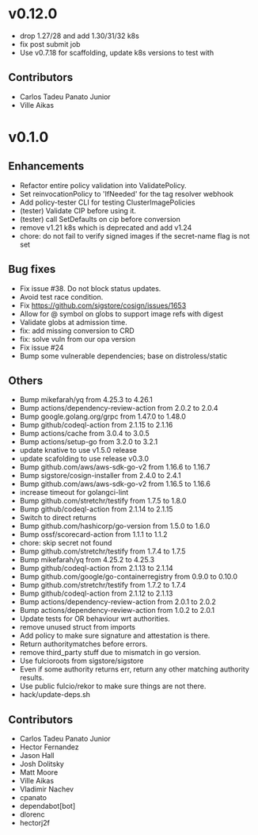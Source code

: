 # v0.12.0

* drop 1.27/28 and add 1.30/31/32 k8s
* fix post submit job
* Use v0.7.18 for scaffolding, update k8s versions to test with

## Contributors

* Carlos Tadeu Panato Junior
* Ville Aikas

# v0.1.0

## Enhancements

* Refactor entire policy validation into ValidatePolicy.
* Set reinvocationPolicy to 'IfNeeded' for the tag resolver webhook
* Add policy-tester CLI for testing ClusterImagePolicies
* (tester) Validate CIP before using it.
* (tester) call SetDefaults on cip before conversion
* remove v1.21 k8s which is deprecated and add v1.24
* chore: do not fail to verify signed images if the secret-name flag is not set

## Bug fixes

* Fix issue #38. Do not block status updates.
* Avoid test race condition.
* Fix https://github.com/sigstore/cosign/issues/1653
* Allow for @ symbol on globs to support image refs with digest
* Validate globs at admission time.
* fix: add missing conversion to CRD
* fix: solve vuln from our opa version
* Fix issue #24
* Bump some vulnerable dependencies; base on distroless/static

## Others

* Bump mikefarah/yq from 4.25.3 to 4.26.1
* Bump actions/dependency-review-action from 2.0.2 to 2.0.4
* Bump google.golang.org/grpc from 1.47.0 to 1.48.0
* Bump github/codeql-action from 2.1.15 to 2.1.16
* Bump actions/cache from 3.0.4 to 3.0.5
* Bump actions/setup-go from 3.2.0 to 3.2.1
* update knative to use v1.5.0 release
* update scafolding to use release v0.3.0
* Bump github.com/aws/aws-sdk-go-v2 from 1.16.6 to 1.16.7
* Bump sigstore/cosign-installer from 2.4.0 to 2.4.1
* Bump github.com/aws/aws-sdk-go-v2 from 1.16.5 to 1.16.6
* increase timeout for golangci-lint
* Bump github.com/stretchr/testify from 1.7.5 to 1.8.0
* Bump github/codeql-action from 2.1.14 to 2.1.15
* Switch to direct returns
* Bump github.com/hashicorp/go-version from 1.5.0 to 1.6.0
* Bump ossf/scorecard-action from 1.1.1 to 1.1.2
* chore: skip secret not found
* Bump github.com/stretchr/testify from 1.7.4 to 1.7.5
* Bump mikefarah/yq from 4.25.2 to 4.25.3
* Bump github/codeql-action from 2.1.13 to 2.1.14
* Bump github.com/google/go-containerregistry from 0.9.0 to 0.10.0
* Bump github.com/stretchr/testify from 1.7.2 to 1.7.4
* Bump github/codeql-action from 2.1.12 to 2.1.13
* Bump actions/dependency-review-action from 2.0.1 to 2.0.2
* Bump actions/dependency-review-action from 1.0.2 to 2.0.1
* Update tests for OR behaviour wrt authorities.
* remove unused struct from imports
* Add policy to make sure signature and attestation is there.
* Return authoritymatches before errors.
* remove third_party stuff due to mismatch in go version.
* Use fulcioroots from sigstore/sigstore
* Even if some authority returns err, return any other matching authority results.
* Use public fulcio/rekor to make sure things are not there.
* hack/update-deps.sh

## Contributors

* Carlos Tadeu Panato Junior
* Hector Fernandez
* Jason Hall
* Josh Dolitsky
* Matt Moore
* Ville Aikas
* Vladimir Nachev
* cpanato
* dependabot[bot]
* dlorenc
* hectorj2f
